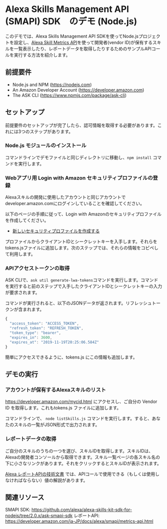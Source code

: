 # Alexa Skills Management API (SMAPI) SDK　のデモ (Node.js) 
このデモでは、Alexa Skills Management API SDKを使ってNode.jsプロジェクトを設定し、[Alexa Skill Metrics API](https://developer.amazon.com/ja-JP/docs/alexa/smapi/metrics-api.html/)を使って開発者(vendor ID)が保有するスキルを一覧表示したり、レポートデータを取得したりするためのサンプルAPIコールを実行する方法を紹介します。

## 前提要件
* Node.js and NPM (https://nodejs.com)
* An Amazon Developer Account (https://developer.amazon.com)
* The ASK CLI (https://www.npmjs.com/package/ask-cli)

## セットアップ
前提要件のセットアップが完了したら、認可情報を取得する必要があります。これには3つのステップがあります。

### Node.js モジュールのインストール

コマンドラインでデモファイルと同じディレクトリに移動し、`npm install` コマンドを実行します。

### Webアプリ用 Login with Amazon セキュリティプロファイルの登録

Alexaスキルの開発に使用したアカウントと同じアカウントでdeveloper.amazon.comにログインしていることを確認してください。

以下のページの手順に従って、Login with Amazonのセキュリティプロファイルを作成してください。

* [新しいセキュリティプロファイルを作成する](https://developer.amazon.com/ja/docs/login-with-amazon/register-web.html#create-a-new-security-profile)

プロファイルからクライアントIDとシークレットキーを入手します。それらをtokens.jsファイルに追加します。次のステップでは、それらの情報をコピペして利用します。

### APIアクセストークンの取得

ASK CLIで、`ask util generate-lwa-tokens`コマンドを実行します。コマンドを実行すると前のステップで入手したクライアントIDとシークレットキーの入力が要求されます。

コマンドが実行されると、以下のJSONデータが返されます。リフレッシュトークンが含まれます。

```javascript
{
  "access_token": "ACCESS_TOKEN",
  "refresh_token": "REFRESH_TOKEN",
  "token_type": "bearer",
  "expires_in": 3600,
  "expires_at": "2019-11-19T20:25:06.584Z"
}
```

簡単にアクセスできるように、tokens.js にこの情報も追加します。

## デモの実行

### アカウントが保有するAlexaスキルのリスト

https://developer.amazon.com/mycid.html にアクセスし、ご自分の Vendor ID を取得します。これもtokens.js ファイルに追加します。

コマンドラインで、 `node listSkills.js` コマンドを実行します。すると、あなたのスキルの一覧がJSON形式で出力されます。

### レポートデータの取得

ご自分のスキルのうちの一つを選び、スキルIDを取得します。スキルIDは、Alexaの開発者コンソールから取得できます。スキル一覧ページの各スキル名の下に小さなリンクがあります。それをクリックするとスキルIDが表示されます。

[Alexa レポートAPIの技術文書](https://developer.amazon.com/ja-JP/docs/alexa/smapi/metrics-api.html) では、APIコールで使用できる（もしくは使用しなければならない）値の解説があります。

## 関連リソース

SMAPI SDK: https://github.com/alexa/alexa-skills-kit-sdk-for-nodejs/tree/2.0.x/ask-smapi-sdk
レポートAPI: https://developer.amazon.com/ja-JP/docs/alexa/smapi/metrics-api.html


